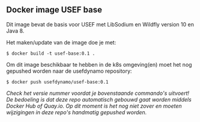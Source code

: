 ## Docker image USEF base

Dit image bevat de basis voor USEF met LibSodium en Wildfly version 10 en Java 8.

Het maken/update van de image doe je met:
```console
$ docker build -t usef-base:0.1 .
```

Om dit image beschikbaar te hebben in de k8s omgeving(en) moet het nog gepushed worden naar de usefdynamo repository:
```console
$ docker push usefdynamo/usef-base:0.1
```

*Check het versie nummer voordat je bovenstaande commando's uitvoert! De bedoeling is dat deze repo automatisch gebouwd gaat worden middels Docker Hub of Quay.io. Op dit moment is het nog niet zover en moeten wijzigingen in deze repo's handmatig gepushed worden.*